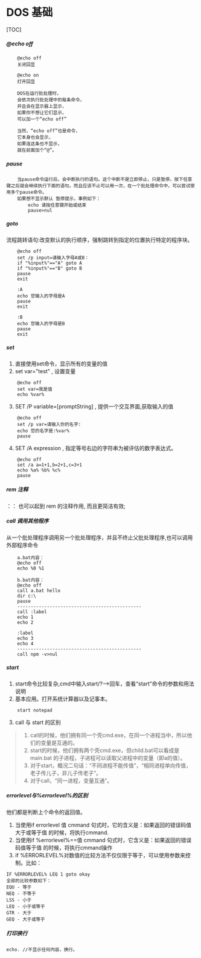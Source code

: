 # DOS 基础
[TOC]
##### @echo off
```
    @echo off
    关闭回显

    @echo on
    打开回显

    DOS在运行批处理时，
    会依次执行批处理中的每条命令，
    并且会在显示器上显示，
    如果你不想让它们显示，
    可以加一个“echo off”

    当然，“echo off”也是命令，
    它本身也会显示，
    如果连这条也不显示，
    就在前面加个“@”。
```

##### pause
```
    当pause命令运行后，会中断执行的语句。这个中断不是立即停止，只是暂停，按下任意键之后就会继续执行下面的语句。而且应该不止可以用一次，在一个批处理命令中，可以尝试使用多个pause命令。
    如果想不显示默认 暂停提示，事例如下：
        echo 请按任意键开始或结束
        pause>nul
```

##### goto
  流程跳转语句:改变默认的执行顺序，强制跳转到指定的位置执行特定的程序块。
```
    @echo off
    set /p input=请输入字母A或B：
    if "%input%"=="A" goto A
    if "%input%"=="B" goto B
    pause
    exit

    :A
    echo 您输入的字母是A
    pause
    exit

    :B
    echo 您输入的字母是B
    pause
    exit
```

##### set
1. 直接使用set命令，显示所有的变量的值
2. set var="test" , 设置变量
```
    @echo off  
    set var=我是值  
    echo %var%
```
3. SET /P variable=[promptString] , 提供一个交互界面,获取输入的值
```
    @echo off  
    set /p var=请输入你的名字:   
    echo 您的名字是:%var%
    pause
```
4. SET /A expression , 指定等号右边的字符串为被评估的数字表达式。
```
    @echo off
    set /a a=1+1,b=2+1,c=3+1
    echo %a% %b% %c%
    pause
```

##### rem 注释
：： 也可以起到 rem 的注释作用, 而且更简洁有效;

##### call 调用其他程序
  从一个批处理程序调用另一个批处理程序，并且不终止父批处理程序,也可以调用外部程序命令
```DOS
    a.bat内容：  
    @echo off  
    echo %0 %1

    b.bat内容：  
    @echo off  
    call a.bat hello  
    dir c:\  
    pause
    ----------------------------------------------
    call :label
    echo 1
    echo 2

    :label
    echo 3
    echo 4
    ----------------------------------------------
    call npm -v>nul
```

##### start
1. start命令比较复杂,cmd中输入start/?-->回车，查看“start”命令的参数和用法说明
2. 基本应用。打开系统计算器以及记事本。
```
    start notepad
```
3. call 与 start 的区别
> 1. call的时候，他们拥有同一个壳cmd.exe，在同一个进程当中，所以他们的变量是互通的。
> 2. start的时候，他们拥有两个壳cmd.exe，但child.bat可以看成是main.bat 的子进程，子进程可以读取父进程中的变量（即a的值）。
> 3. 对于start，概况二句话：“不同进程不能传值”，“相同进程单向传值，老子传儿子，非儿子传老子”。
> 4. 对于call，“同一进程，变量互通”。

##### errorlevel与%errorlevel%的区别
他们都是判断上个命令的返回值。
1. 当使用if errorlevel 值 cmmand 句式时，它的含义是：如果返回的错误码值大于或等于值 的时候，将执行cmmand.
2. 当使用if %errorlevel%==值 cmmand 句式时，它含义是：如果返回的错误码值等于值 的时候，将执行cmmand操作
3. if %ERRORLEVEL%对数值的比较方法不仅仅限于等于，可以使用参数来控制。比如：
```DOS
IF %ERRORLEVEL% LEQ 1 goto okay
全部的比较参数如下：
EQU - 等于
NEQ - 不等于
LSS - 小于
LEQ - 小于或等于
GTR - 大于
GEQ - 大于或等于
```

##### 打印换行
```DOS
echo. //不显示任何内容，换行。
```
